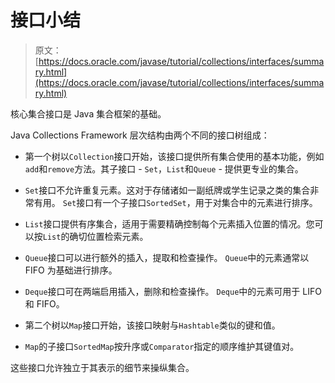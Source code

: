 # 接口小结

> 原文： [https://docs.oracle.com/javase/tutorial/collections/interfaces/summary.html](https://docs.oracle.com/javase/tutorial/collections/interfaces/summary.html)

核心集合接口是 Java 集合框架的基础。

Java Collections Framework 层次结构由两个不同的接口树组成：

*   第一个树以`Collection`接口开始，该接口提供所有集合使用的基本功能，例如`add`和`remove`方法。其子接口 - `Set`，`List`和`Queue` - 提供更专业的集合。
*   `Set`接口不允许重复元素。这对于存储诸如一副纸牌或学生记录之类的集合非常有用。 `Set`接口有一个子接口`SortedSet`，用于对集合中的元素进行排序。

*   `List`接口提供有序集合，适用于需要精确控制每个元素插入位置的情况。您可以按`List`的确切位置检索元素。

*   `Queue`接口可以进行额外的插入，提取和检查操作。 `Queue`中的元素通常以 FIFO 为基础进行排序。

*   `Deque`接口可在两端启用插入，删除和检查操作。 `Deque`中的元素可用于 LIFO 和 FIFO。

*   第二个树以`Map`接口开始，该接口映射与`Hashtable`类似的键和值。

*   `Map`的子接口`SortedMap`按升序或`Comparator`指定的顺序维护其键值对。

这些接口允许独立于其表示的细节来操纵集合。